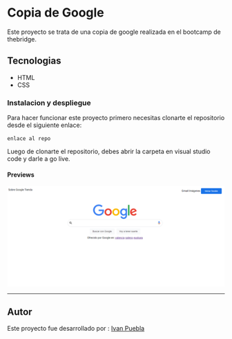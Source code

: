 # Copia de Google
Este proyecto se trata de una copia de google realizada en el bootcamp de thebridge.

## Tecnologias
* HTML
* CSS

### Instalacion y despliegue
Para hacer funcionar este proyecto primero necesitas clonarte el repositorio desde el siguiente enlace:

```
enlace al repo
```
Luego de clonarte el repositorio, debes abrir la carpeta en visual studio code y darle a go live.

#### Previews 

![foto](images/google.png)

---
## Autor

Este proyecto fue desarrollado por : [Ivan Puebla](http://github.com/ivanpuebla10)




